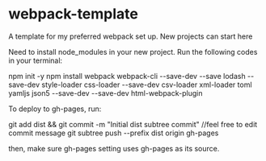 # webpack-template
A template for my preferred webpack set up. New projects can start here

Need to install node_modules in your new project. Run the following codes in your terminal:

npm init -y
npm install webpack webpack-cli --save-dev --save lodash --save-dev style-loader css-loader --save-dev csv-loader xml-loader toml yamljs json5 --save-dev --save-dev html-webpack-plugin


To deploy to gh-pages, run:

git add dist && git commit -m "Initial dist subtree commit" //feel free to edit commit message
git subtree push --prefix dist origin gh-pages

then, make sure gh-pages setting uses gh-pages as its source.